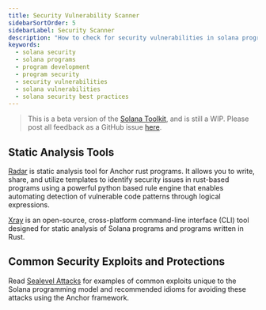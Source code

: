 ```yaml
---
title: Security Vulnerability Scanner
sidebarSortOrder: 5
sidebarLabel: Security Scanner
description: "How to check for security vulnerabilities in solana programs"
keywords:
  - solana security
  - solana programs
  - program development
  - program security
  - security vulnerabilities
  - solana vulnerabilities
  - solana security best practices
---
```


> This is a beta version of the [Solana Toolkit](/docs/toolkit/index.md), and is
> still a WIP. Please post all feedback as a GitHub issue
> [here](https://github.com/solana-foundation/developer-content/issues/new?title=%5Btoolkit%5D%20).

## Static Analysis Tools

[Radar](https://github.com/Auditware/radar?tab=readme-ov-file) is static
analysis tool for Anchor rust programs. It allows you to write, share, and
utilize templates to identify security issues in rust-based programs using a
powerful python based rule engine that enables automating detection of
vulnerable code patterns through logical expressions.

[Xray](https://github.com/sec3-product/x-ray) is an open-source, cross-platform
command-line interface (CLI) tool designed for static analysis of Solana
programs and programs written in Rust.

## Common Security Exploits and Protections

Read [Sealevel Attacks](https://github.com/coral-xyz/sealevel-attacks) for
examples of common exploits unique to the Solana programming model and
recommended idioms for avoiding these attacks using the Anchor framework.
